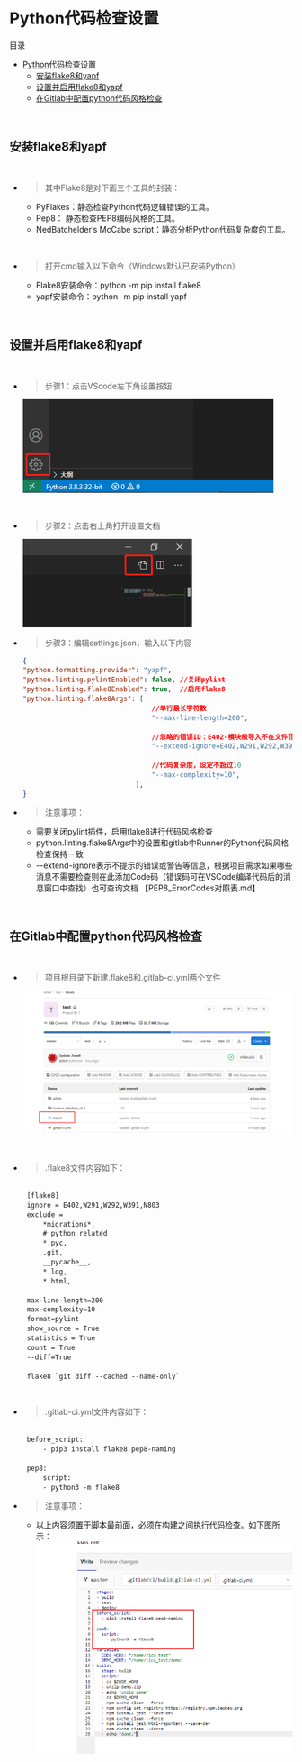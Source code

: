 # Python代码检查设置

目录

- [Python代码检查设置](#python代码检查设置)
  - [安装flake8和yapf](#安装flake8和yapf)
  - [设置并启用flake8和yapf](#设置并启用flake8和yapf)
  - [在Gitlab中配置python代码风格检查](#在gitlab中配置python代码风格检查)
  
&nbsp; 
## 安装flake8和yapf

&nbsp; 
- > 其中Flake8是对下面三个工具的封装：
    - PyFlakes：静态检查Python代码逻辑错误的工具。
    - Pep8： 静态检查PEP8编码风格的工具。
    - NedBatchelder’s McCabe script：静态分析Python代码复杂度的工具。

&nbsp; 
- > 打开cmd输入以下命令（Windows默认已安装Python）
    - Flake8安装命令：python -m pip install flake8
    - yapf安装命令：python -m pip install yapf
  
&nbsp; 
## 设置并启用flake8和yapf

&nbsp; 
- > 步骤1：点击VScode左下角设置按钮

    ![](./image/pcs/图片1.png)

&nbsp; 
- > 步骤2：点击右上角打开设置文档

    ![](./image/pcs/图片2.png)

- > 步骤3：编辑settings.json，输入以下内容

    ``` json
    {
    "python.formatting.provider": "yapf",
    "python.linting.pylintEnabled": false, //关闭pylint
    "python.linting.flake8Enabled": true,  //启用flake8
    "python.linting.flake8Args": [
                                    //单行最长字符数
                                    "--max-line-length=200", 

                                    //忽略的错误ID：E402-模块级导入不在文件顶部；W291-尾随空白,W292-文件末尾没有换行符,W391-文件末尾有空行；N803-函数参数大小写（该提示无法在文件中标识）
                                    "--extend-ignore=E402,W291,W292,W391,N803",    

                                    //代码复杂度，设定不超过10
                                    "--max-complexity=10",  
                                ],
    }
    ```

- > 注意事项：
    - 需要关闭pylint插件，启用flake8进行代码风格检查
    - python.linting.flake8Args中的设置和gitlab中Runner的Python代码风格检查保持一致
    - --extend-ignore表示不提示的错误或警告等信息，根据项目需求如果哪些消息不需要检查则在此添加Code码（错误码可在VSCode编译代码后的消息窗口中查找）也可查询文档 【PEP8_ErrorCodes对照表.md】

&nbsp; 
## 在Gitlab中配置python代码风格检查

&nbsp; 
- > 项目根目录下新建.flake8和.gitlab-ci.yml两个文件

    ![](./image/pcs/图片3.png)

&nbsp; 
- > .flake8文件内容如下：

   ``` xml

    [flake8]
    ignore = E402,W291,W292,W391,N803
    exclude =
        *migrations*,
        # python related
        *.pyc,
        .git,
        __pycache__,
        *.log,
        *.html,

    max-line-length=200
    max-complexity=10
    format=pylint
    show_source = True
    statistics = True
    count = True
    --diff=True

    flake8 `git diff --cached --name-only`

   ```

&nbsp; 
- > .gitlab-ci.yml文件内容如下：

   ``` xml

    before_script:
        - pip3 install flake8 pep8-naming

    pep8:
        script:
        - python3 -m flake8

   ```

- > 注意事项：
    - 以上内容须置于脚本最前面，必须在构建之间执行代码检查。如下图所示：
       ![](./image/pcs/图片4.png)